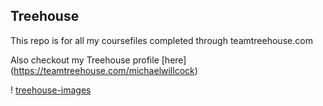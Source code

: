 ## Treehouse

This repo is for all my coursefiles completed through teamtreehouse.com

Also checkout my Treehouse profile [here] (https://teamtreehouse.com/michaelwillcock)

! [treehouse-images](https://cloud.githubusercontent.com/assets/16196725/11725636/8508b818-9f2f-11e5-98e2-f4c4cd5210fe.jpg)